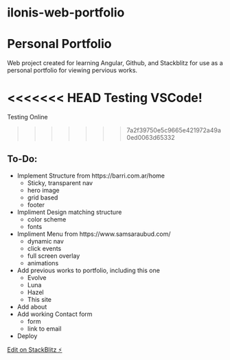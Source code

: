 # ilonis-web-portfolio

<h1>Personal Portfolio</h1>

Web project created for learning Angular, Github, and Stackblitz for use as a personal portfolio for viewing pervious works.

<<<<<<< HEAD
Testing VSCode!
=======
Testing Online
>>>>>>> 7a2f39750e5c9665e421972a49a0ed0063d65332

<h2>To-Do:</h2>
<ul>
  <li>Implement Structure from https://barri.com.ar/home
    <ul>
      <li>Sticky, transparent nav</li>
      <li>hero image</li>
      <li>grid based</li>
      <li>footer</li>
    </ul></li>
  <li>Impliment Design matching structure
    <ul>
      <li>color scheme</li>
      <li>fonts</li>
    </ul></li>
  <li>Impliment Menu from https://www.samsaraubud.com/
    <ul>
      <li>dynamic nav</li>
      <li>click events</li>
      <li>full screen overlay</li>
      <li>animations</li>
    </ul></li>
  <li>Add previous works to portfolio, including this one
    <ul>
      <li>Evolve</li>
      <li>Luna</li>
      <li>Hazel</li>
      <li>This site</li>
    </ul></li>
  <li>Add about</li>
  <li>Add working Contact form
    <ul>
      <li>form</li>
      <li>link to email</li>
    </ul></li>
  <li>Deploy</li>
</ul>

[Edit on StackBlitz ⚡️](https://stackblitz.com/edit/ilonis-web-portfolio)
